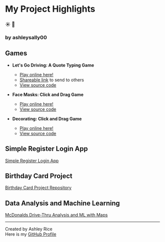 # My Project Highlights   	
### :sunny:  :blue_book: 
### by ashleysally00

## Games

- **Let's Go Driving: A Quote Typing Game**
  - [Play online here!](https://ashleysally00.github.io/lets-go-driving-speed-typing-game/)
  - [Shareable link](https://tinyurl.com/driving-by-Ashley) to send to others
  - [View source code](https://github.com/ashleysally00/lets-go-driving-speed-typing-game)

- **Face Masks: Click and Drag Game**
  - [Play online here!](https://ashleysally00.github.io/face-mask-game/)
  - [View source code](https://github.com/ashleysally00/face-mask-game)

- **Decorating: Click and Drag Game**
  - [Play online here!](https://ashleysally00.github.io/DecoratingGame/)
  - [View source code](https://github.com/ashleysally00/DecoratingGame)



## Simple Register Login App

[Simple Register Login App](https://github.com/ashleysally00/simple-register-login-app)

## Birthday Card Project

[Birthday Card Project Repository](https://github.com/ashleysally00/the-birthday-card-project)

## Data Analysis and Machine Learning

[McDonalds Drive-Thru Analysis and ML with Maps](https://github.com/ashleysally00/McDonaldsDrive-ThroughAnalysisAndMachineLearningModeling)

---

Created by Ashley Rice  
Here is my [GitHub Profile](https://github.com/ashleysally00)
